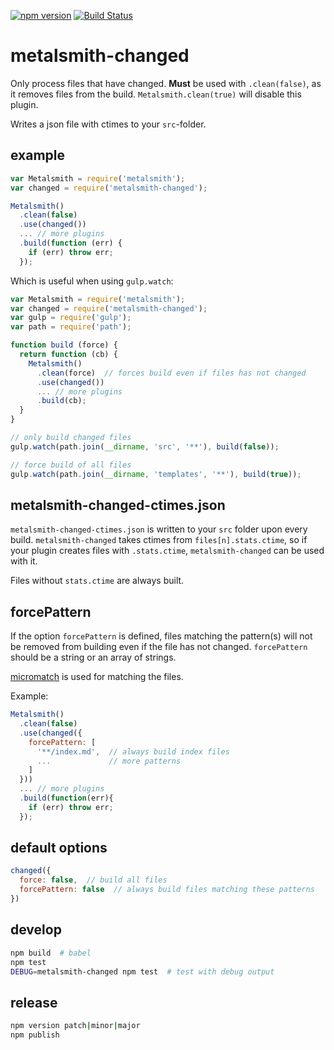 [![npm version](https://badge.fury.io/js/metalsmith-changed.svg)](https://badge.fury.io/js/metalsmith-changed) [![Build Status](https://travis-ci.org/arve0/metalsmith-changed.svg?branch=master)](https://travis-ci.org/arve0/metalsmith-changed)

# metalsmith-changed
Only process files that have changed. **Must** be used with `.clean(false)`, as
it removes files from the build. `Metalsmith.clean(true)` will disable this plugin.

Writes a json file with ctimes to your `src`-folder.


## example
```js
var Metalsmith = require('metalsmith');
var changed = require('metalsmith-changed');

Metalsmith()
  .clean(false)
  .use(changed())
  ... // more plugins
  .build(function (err) {
    if (err) throw err;
  });
```

Which is useful when using `gulp.watch`:
```js
var Metalsmith = require('metalsmith');
var changed = require('metalsmith-changed');
var gulp = require('gulp');
var path = require('path');

function build (force) {
  return function (cb) {
    Metalsmith()
      .clean(force)  // forces build even if files has not changed
      .use(changed())
      ... // more plugins
      .build(cb);
  }
}

// only build changed files
gulp.watch(path.join(__dirname, 'src', '**'), build(false));

// force build of all files
gulp.watch(path.join(__dirname, 'templates', '**'), build(true));
```


## metalsmith-changed-ctimes.json
`metalsmith-changed-ctimes.json` is written to your `src` folder upon every build. `metalsmith-changed` takes ctimes from `files[n].stats.ctime`, so if your plugin creates files with `.stats.ctime`, `metalsmith-changed` can be used  with it.

Files without `stats.ctime` are always built.


## forcePattern
If the option `forcePattern` is defined, files matching the pattern(s) will not
be removed from building even if the file has not changed. `forcePattern` should
be a string or an array of strings.

[micromatch](https://github.com/jonschlinkert/micromatch) is used for
matching the files.

Example:
```js
Metalsmith()
  .clean(false)
  .use(changed({
    forcePattern: [
      '**/index.md',  // always build index files
      ...             // more patterns
    ]
  }))
  ... // more plugins
  .build(function(err){
    if (err) throw err;
  });
```


## default options
```js
changed({
  force: false,  // build all files
  forcePattern: false  // always build files matching these patterns
})
```


## develop
```sh
npm build  # babel
npm test
DEBUG=metalsmith-changed npm test  # test with debug output
```

## release
```sh
npm version patch|minor|major
npm publish
```
